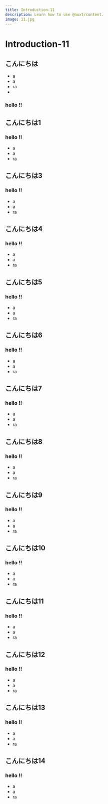 ```yaml
---
title: Introduction-11
description: Learn how to use @nuxt/content.
image: 11.jpg
---
```


# Introduction-11

<article-image name="11.jpg" alt="サンプル画像"></article-image>

## こんにちは
- a
- a
- ra
-
### hello !!
## こんにちは1
### hello !!
- a
- a
- ra
## こんにちは3
### hello !!
- a
- a
- ra
## こんにちは4
### hello !!
- a
- a
- ra
## こんにちは5
### hello !!
- a
- a
- ra
## こんにちは6
### hello !!
- a
- a
- ra
## こんにちは7
### hello !!
- a
- a
- ra
## こんにちは8
### hello !!
- a
- a
- ra
## こんにちは9
### hello !!
- a
- a
- ra
## こんにちは10
### hello !!
- a
- a
- ra
## こんにちは11
### hello !!
- a
- a
- ra
## こんにちは12
### hello !!
- a
- a
- ra
## こんにちは13
### hello !!
- a
- a
- ra
## こんにちは14
### hello !!
- a
- a
- ra
